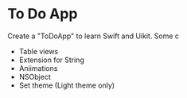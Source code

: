 # To Do App

Create a "ToDoApp" to learn Swift and Uikit.
Some c

- Table views
- Extension for String
- Aniimations
- NSObject
- Set theme (Light theme only)
